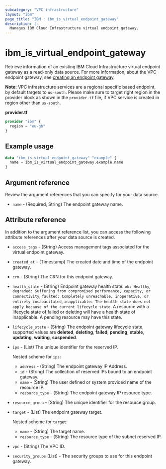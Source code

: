 ```yaml
---
subcategory: "VPC infrastructure"
layout: "ibm"
page_title: "IBM : ibm_is_virtual_endpoint_gateway"
description: |-
  Manages IBM Cloud Infrastructure virtual endpoint gateway.
---
```


# ibm_is_virtual_endpoint_gateway
Retrieve information of an existing IBM Cloud Infrastructure virtual endpoint gateway as a read-only data source. For more information, about the VPC endpoint gateway, see [creating an endpoint gateway](https://cloud.ibm.com/docs/vpc?topic=vpc-ordering-endpoint-gateway).

**Note:** 
VPC infrastructure services are a regional specific based endpoint, by default targets to `us-south`. Please make sure to target right region in the provider block as shown in the `provider.tf` file, if VPC service is created in region other than `us-south`.

**provider.tf**

```terraform
provider "ibm" {
  region = "eu-gb"
}
```

## Example usage

```terraform
data "ibm_is_virtual_endpoint_gateway" "example" {
  name = ibm_is_virtual_endpoint_gateway.example.name
}
```

## Argument reference
Review the argument references that you can specify for your data source. 

- `name` - (Required, String) The endpoint gateway name.

## Attribute reference
In addition to the argument reference list, you can access the following attribute references after your data source is created. 

- `access_tags`  - (String) Access management tags associated for the virtual endpoint gateway.
- `created_at` - (Timestamp) The created date and time of the endpoint gateway.
- `crn` - (String) The CRN for this endpoint gateway.
- `health_state` - (String) Endpoint gateway health state. `ok: Healthy`, `degraded: Suffering from compromised performance, capacity, or connectivity`, `faulted: Completely unreachable, inoperative, or entirely incapacitated`, `inapplicable: The health state does not apply because of the current lifecycle state`. A resource with a lifecycle state of failed or deleting will have a health state of inapplicable. A pending resource may have this state.
- `lifecycle_state` - (String) The endpoint gateway lifecycle state, supported values are **deleted**, **deleting**, **failed**, **pending**, **stable**, **updating**, **waiting**, **suspended**.
- `ips` - (List) The unique identifier for the reserved IP.

  Nested scheme for `ips`:
  - `address` - (String) The endpoint gateway IP Address.
  - `id` - (String) The collection of reserved IPs bound to an endpoint gateway.
  - `name` - (String) The user defined or system provided name of the resource IP.
  - `resource_type` - (String) The endpoint gateway IP resource type.
- `resource_group` - (String) The unique identifier for the resource group.
- `target` - (List) The endpoint gateway target.

  Nested scheme for `target`:
  - `name` - (String) The target name.
  - `resource_type` - (String) The resource type of the subnet reserved IP.
- `vpc` - (String) The VPC ID.
- `security_groups` (List) - The security groups to use for this endpoint gateway.


